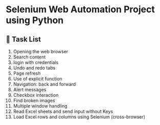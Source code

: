 #  Selenium Web Automation Project using Python


## 🧾 Task List

1. Opening the web browser    
2. Search content
3. login with credentials  
4. Undo and redo tabs  
5. Page refresh  
6. Use of explicit function  
7. Navigation: back and forward  
8. Alert messages  
9. Checkbox interaction  
10. Find broken images  
11. Multiple window handling  
12. Read Excel sheets and send input without Keys  
13. Load Excel rows and columns using Selenium (cross-browser)
